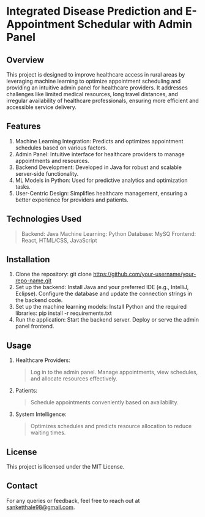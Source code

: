 # Integrated Disease Prediction and E-Appointment Schedular with Admin Panel
## Overview
This project is designed to improve healthcare access in rural areas by leveraging machine learning to optimize appointment scheduling and providing an intuitive admin panel for healthcare providers. It addresses challenges like limited medical resources, long travel distances, and irregular availability of healthcare professionals, ensuring more efficient and accessible service delivery.
   
## Features
1. Machine Learning Integration: Predicts and optimizes appointment schedules based on various factors.
2. Admin Panel: Intuitive interface for healthcare providers to manage appointments and resources.
3. Backend Development: Developed in Java for robust and scalable server-side functionality.
4. ML Models in Python: Used for predictive analytics and optimization tasks.
5. User-Centric Design: Simplifies healthcare management, ensuring a better experience for providers and patients.
   
## Technologies Used
> Backend: Java
> Machine Learning: Python
> Database: MySQ
> Frontend: React, HTML/CSS, JavaScript

## Installation
1. Clone the repository: git clone https://github.com/your-username/your-repo-name.git  
2. Set up the backend: Install Java and your preferred IDE (e.g., IntelliJ, Eclipse). Configure the database and update the connection strings in the backend code.
4. Set up the machine learning models: Install Python and the required libraries: pip install -r requirements.txt  
5. Run the application: Start the backend server. Deploy or serve the admin panel frontend.

## Usage
1. Healthcare Providers:
   > Log in to the admin panel.
   > Manage appointments, view schedules, and allocate resources effectively.
2. Patients:
   > Schedule appointments conveniently based on availability.
3. System Intelligence:
   > Optimizes schedules and predicts resource allocation to reduce waiting times.

## License
This project is licensed under the MIT License.

## Contact
For any queries or feedback, feel free to reach out at sanketthale98@gmail.com.
